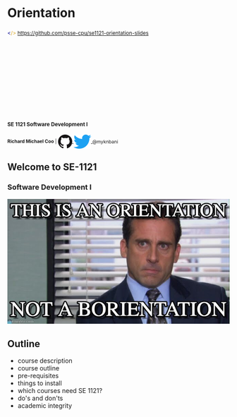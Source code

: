 Orientation
===========

<small>
  <span style="color: darkblue;">&lt;</span><span style="color: goldenrod;">/&gt;</span>
  <a href="https://github.com/psse-cpu/se1121-orientation-slides">
    https://github.com/psse-cpu/se1121-orientation-slides
  </a>
</small>

<h4 style="margin-top: 192px; font-size: 0.85em;">
  <span class="course-code">SE 1121</span>
  <span class="course-title">Software Development I</span>
</h4>

<div style="font-size: 0.75em; margin-top: 16px;">
  <b>Richard Michael Coo</b> |

  <a href="https://github.com/myknbani">
    <img style="vertical-align: middle" src="images/github-32px.png" alt="github logo">
  </a>
  <a href="https://twitter.com/myknbani">
    <img style="vertical-align: middle" src="images/twitter-32px.png" alt="twitterlogo">
  </a>
  <span style="vertical-align: middle">@myknbani</span>
</div>



Welcome to SE-1121
------------------

### Software Development I

<img src="images/orientation.jpg" alt="borientation">



Outline
-------

* course description
* course outline
* pre-requisites
* things to install
* which courses need SE 1121?
* do's and don'ts
* academic integrity